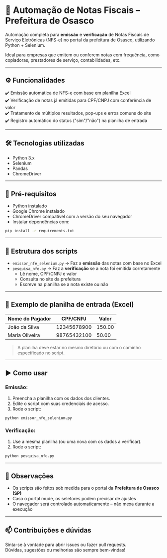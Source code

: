 
# 🧾 Automação de Notas Fiscais – Prefeitura de Osasco

Automação completa para **emissão** e **verificação** de Notas Fiscais de Serviço Eletrônicas (NFS-e) no portal da prefeitura de Osasco, utilizando Python + Selenium.

Ideal para empresas que emitem ou conferem notas com frequência, como copiadoras, prestadores de serviço, contabilidades, etc.

---

## ⚙️ Funcionalidades

✔️ Emissão automática de NFS-e com base em planilha Excel  
✔️ Verificação de notas já emitidas para CPF/CNPJ com conferência de valor  
✔️ Tratamento de múltiplos resultados, pop-ups e erros comuns do site  
✔️ Registro automático do status ("sim"/"não") na planilha de entrada

---

## 🛠️ Tecnologias utilizadas

- Python 3.x  
- Selenium  
- Pandas  
- ChromeDriver

---

## 📝 Pré-requisitos

- Python instalado  
- Google Chrome instalado  
- ChromeDriver compatível com a versão do seu navegador  
- Instalar dependências com:

```bash
pip install -r requirements.txt
```

---

## 📂 Estrutura dos scripts

- `emissor_nfe_selenium.py` → Faz a **emissão** das notas com base no Excel  
- `pesquisa_nfe.py` → Faz a **verificação** se a nota foi emitida corretamente  
    - Lê nome, CPF/CNPJ e valor  
    - Consulta no site da prefeitura  
    - Escreve na planilha se a nota existe ou não

---

## 📄 Exemplo de planilha de entrada (Excel)

| Nome do Pagador | CPF/CNPJ       | Valor |
|-----------------|----------------|-------|
| João da Silva   | 12345678900    | 150.00|
| Maria Oliveira  | 98765432100    | 50.00 |

> A planilha deve estar no mesmo diretório ou com o caminho especificado no script.

---

## ▶️ Como usar

### Emissão:
1. Preencha a planilha com os dados dos clientes.  
2. Edite o script com suas credenciais de acesso.  
3. Rode o script:

```bash
python emissor_nfe_selenium.py
```

### Verificação:
1. Use a mesma planilha (ou uma nova com os dados a verificar).  
2. Rode o script:

```bash
python pesquisa_nfe.py
```

---

## 🧠 Observações

- Os scripts são feitos sob medida para o portal da **Prefeitura de Osasco (SP)**  
- Caso o portal mude, os seletores podem precisar de ajustes  
- O navegador será controlado automaticamente – não mexa durante a execução

---

## 📫 Contribuições e dúvidas

Sinta-se à vontade para abrir issues ou fazer pull requests.  
Dúvidas, sugestões ou melhorias são sempre bem-vindas!
